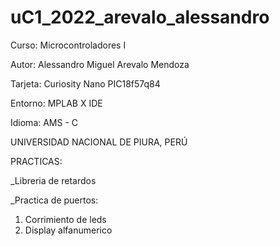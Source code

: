 # uC1_2022_arevalo_alessandro

Curso: Microcontroladores I

Autor: Alessandro Miguel Arevalo Mendoza

Tarjeta: Curiosity Nano PIC18f57q84

Entorno: MPLAB X IDE

Idioma: AMS - C

UNIVERSIDAD NACIONAL DE PIURA, PERÚ

PRACTICAS:

_Libreria de retardos

_Practica de puertos: 
1. Corrimiento de leds
2. Display alfanumerico

